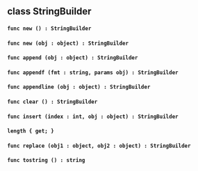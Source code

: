## class StringBuilder

#### ```func new () : StringBuilder```


#### ```func new (obj : object) : StringBuilder```


#### ```func append (obj : object) : StringBuilder```


#### ```func appendf (fmt : string, params obj) : StringBuilder```


#### ```func appendline (obj : object) : StringBuilder```


#### ```func clear () : StringBuilder```


#### ```func insert (index : int, obj : object) : StringBuilder```


#### ```length { get; }```


#### ```func replace (obj1 : object, obj2 : object) : StringBuilder```


#### ```func tostring () : string```


